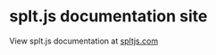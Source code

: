 # splt.js documentation site

View splt.js documentation at <a href="https://spltjs.com">spltjs.com</a>
